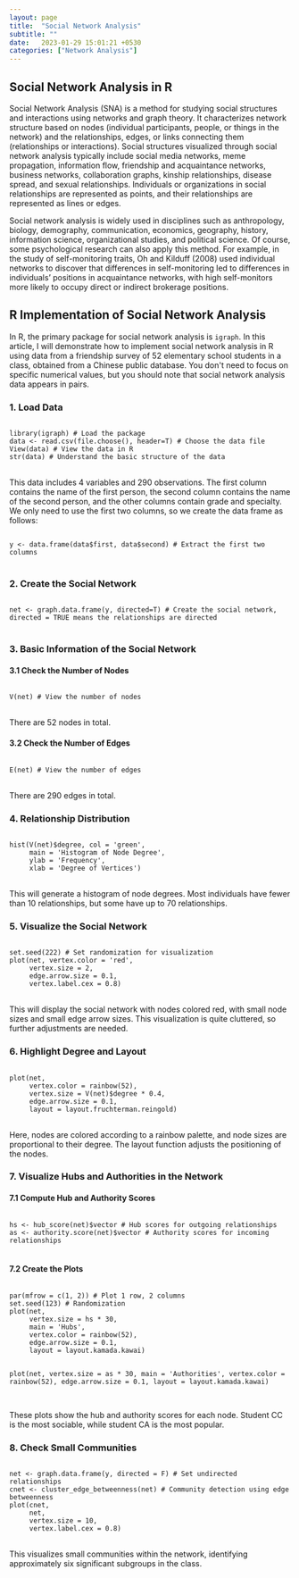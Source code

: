 ```yaml
---
layout: page
title:  "Social Network Analysis"
subtitle: ""
date:   2023-01-29 15:01:21 +0530
categories: ["Network Analysis"]
---
```



<h2><strong>Social Network Analysis in R</strong></h2>
<p>Social Network Analysis (SNA) is a method for studying social structures and interactions using networks and graph theory. It characterizes network structure based on nodes (individual participants, people, or things in the network) and the relationships, edges, or links connecting them (relationships or interactions). Social structures visualized through social network analysis typically include social media networks, meme propagation, information flow, friendship and acquaintance networks, business networks, collaboration graphs, kinship relationships, disease spread, and sexual relationships. Individuals or organizations in social relationships are represented as points, and their relationships are represented as lines or edges.</p>

<p>Social network analysis is widely used in disciplines such as anthropology, biology, demography, communication, economics, geography, history, information science, organizational studies, and political science. Of course, some psychological research can also apply this method. For example, in the study of self-monitoring traits, Oh and Kilduff (2008) used individual networks to discover that differences in self-monitoring led to differences in individuals’ positions in acquaintance networks, with high self-monitors more likely to occupy direct or indirect brokerage positions.</p>

<h2><strong>R Implementation of Social Network Analysis</strong></h2>
<p>In R, the primary package for social network analysis is <code>igraph</code>. In this article, I will demonstrate how to implement social network analysis in R using data from a friendship survey of 52 elementary school students in a class, obtained from a Chinese public database. You don't need to focus on specific numerical values, but you should note that social network analysis data appears in pairs.</p>

<h3><strong>1. Load Data</strong></h3>
<pre>
<code>
library(igraph) # Load the package
data <- read.csv(file.choose(), header=T) # Choose the data file
View(data) # View the data in R
str(data) # Understand the basic structure of the data
</code>
</pre>
<p>This data includes 4 variables and 290 observations. The first column contains the name of the first person, the second column contains the name of the second person, and the other columns contain grade and specialty. We only need to use the first two columns, so we create the data frame as follows:</p>
<pre>
<code>
y <- data.frame(data$first, data$second) # Extract the first two columns
</code>
</pre>

<h3><strong>2. Create the Social Network</strong></h3>
<pre>
<code>
net <- graph.data.frame(y, directed=T) # Create the social network, directed = TRUE means the relationships are directed
</code>
</pre>

<h3><strong>3. Basic Information of the Social Network</strong></h3>

<h4><strong>3.1 Check the Number of Nodes</strong></h4>
<pre>
<code>
V(net) # View the number of nodes
</code>
</pre>
<p>There are 52 nodes in total.</p>

<h4><strong>3.2 Check the Number of Edges</strong></h4>
<pre>
<code>
E(net) # View the number of edges
</code>
</pre>
<p>There are 290 edges in total.</p>

<h3><strong>4. Relationship Distribution</strong></h3>
<pre>
<code>
hist(V(net)$degree, col = 'green', 
     main = 'Histogram of Node Degree', 
     ylab = 'Frequency', 
     xlab = 'Degree of Vertices')
</code>
</pre>
<p>This will generate a histogram of node degrees. Most individuals have fewer than 10 relationships, but some have up to 70 relationships.</p>

<h3><strong>5. Visualize the Social Network</strong></h3>
<pre>
<code>
set.seed(222) # Set randomization for visualization
plot(net, vertex.color = 'red', 
     vertex.size = 2, 
     edge.arrow.size = 0.1, 
     vertex.label.cex = 0.8)
</code>
</pre>
<p>This will display the social network with nodes colored red, with small node sizes and small edge arrow sizes. This visualization is quite cluttered, so further adjustments are needed.</p>

<h3><strong>6. Highlight Degree and Layout</strong></h3>
<pre>
<code>
plot(net, 
     vertex.color = rainbow(52), 
     vertex.size = V(net)$degree * 0.4, 
     edge.arrow.size = 0.1, 
     layout = layout.fruchterman.reingold)
</code>
</pre>
<p>Here, nodes are colored according to a rainbow palette, and node sizes are proportional to their degree. The layout function adjusts the positioning of the nodes.</p>

<h3><strong>7. Visualize Hubs and Authorities in the Network</strong></h3>

<h4><strong>7.1 Compute Hub and Authority Scores</strong></h4>
<pre>
<code>
hs <- hub_score(net)$vector # Hub scores for outgoing relationships
as <- authority.score(net)$vector # Authority scores for incoming relationships
</code>
</pre>

<h4><strong>7.2 Create the Plots</strong></h4>
<pre>
<code>
par(mfrow = c(1, 2)) # Plot 1 row, 2 columns
set.seed(123) # Randomization
plot(net, 
     vertex.size = hs * 30, 
     main = 'Hubs', 
     vertex.color = rainbow(52), 
     edge.arrow.size = 0.1, 
     layout = layout.kamada.kawai)

plot(net, 
     vertex.size = as * 30, 
     main = 'Authorities', 
     vertex.color = rainbow(52), 
     edge.arrow.size = 0.1, 
     layout = layout.kamada.kawai)
</code>
</pre>
<p>These plots show the hub and authority scores for each node. Student CC is the most sociable, while student CA is the most popular.</p>

<h3><strong>8. Check Small Communities</strong></h3>
<pre>
<code>
net <- graph.data.frame(y, directed = F) # Set undirected relationships
cnet <- cluster_edge_betweenness(net) # Community detection using edge betweenness
plot(cnet, 
     net, 
     vertex.size = 10, 
     vertex.label.cex = 0.8)
</code>
</pre>
<p>This visualizes small communities within the network, identifying approximately six significant subgroups in the class.</p>
